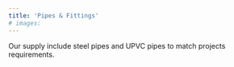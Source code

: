 ```yaml
---
title: 'Pipes & Fittings'
# images: 
---
```


Our supply include steel pipes and UPVC pipes to match projects requirements. 
